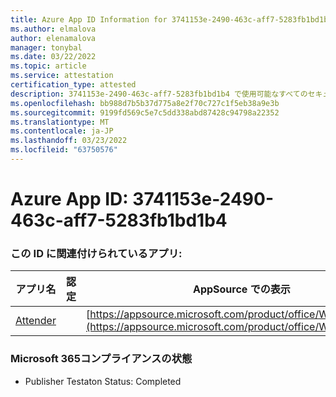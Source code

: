 ```yaml
---
title: Azure App ID Information for 3741153e-2490-463c-aff7-5283fb1bd1b4
ms.author: elmalova
author: elenamalova
manager: tonybal
ms.date: 03/22/2022
ms.topic: article
ms.service: attestation
certification_type: attested
description: 3741153e-2490-463c-aff7-5283fb1bd1b4 で使用可能なすべてのセキュリティおよびコンプライアンス情報。
ms.openlocfilehash: bb988d7b5b37d775a8e2f70c727c1f5eb38a9e3b
ms.sourcegitcommit: 9199fd569c5e7c5dd338abd87428c94798a22352
ms.translationtype: MT
ms.contentlocale: ja-JP
ms.lasthandoff: 03/23/2022
ms.locfileid: "63750576"
---
```

# <a name="azure-app-id-3741153e-2490-463c-aff7-5283fb1bd1b4"></a>Azure App ID: 3741153e-2490-463c-aff7-5283fb1bd1b4


### <a name="apps-associated-with-this-id"></a>この ID に関連付けられているアプリ:
| **アプリ名** | **認定** | **AppSource での表示** |
|--------------|---------------|-----------------------|
| [Attender](../forward/WA200003856.md) |  | [https://appsource.microsoft.com/product/office/WA200003856](https://appsource.microsoft.com/product/office/WA200003856) |

### <a name="microsoft-365-app-compliance-status"></a>Microsoft 365コンプライアンスの状態
- Publisher Testaton Status: Completed
